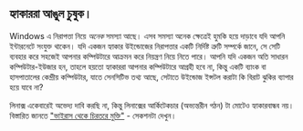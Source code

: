 <?php require("../../entete.php");?> <?php require("../../base.php");?> <?php require("../../fonctions.php");?>

<div id="corps">

<h2>হ্যাকাররা আঙুল চুষুক।</h2>

Windows এ নিরাপত্তা নিয়ে <i>অনেক</i> সমস্যা আছে। এসব সমস্যা অনেক ক্ষেত্রেই হুমকি হয়ে দাড়াবে যদি আপনি ইন্টারনেটে সংযুক্ত থাকেন। যদি একজন হ্যাকার উইন্ডোজের নিরাপত্তার একটি নির্দিষ্ট ত্রুটি সম্পর্কে জানে, সে সেটি ব্যবহার করে সহজেই আপনার কম্পিউটারে আক্রমন করে নিয়ন্ত্রণ নিয়ে নিতে পারে। আপনি যদি একজন অতি সাধারন কম্পিউটার-ইউজার হন, তাহলে হয়তো হ্যাকাররা আপনার কম্পিউটারে আগ্রহী হবে না, কিন্তু একটি ব্যাংক বা হাসপাতালের কেন্দ্রীয় কম্পিউটার, যাতে সেনসিটিভ তথ্য আছে, সেটাতে উইন্ডোজ ইন্সটল করাটা কি বিরাট ঝুকির ব্যাপার হয়ে যাবে না?

লিনাক্স একেবারেই অভেদ্য দাবি করছি না, কিন্তু লিনাক্সের আর্কিটেকচার (অভ্যন্তরীন গঠন) টা মোটেও হ্যাকারবান্ধব নয়। বিস্তারিত জানতে <a href="\items\viruses">"ভাইরাস থেকে চিরতরে মুক্তি"</a>  - সেকশনটা দেখুন।



</div>


